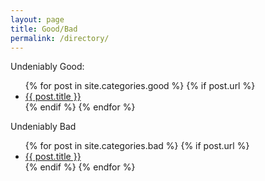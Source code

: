 ```yaml
---
layout: page
title: Good/Bad
permalink: /directory/
---
```


<p>Undeniably Good:</p>

<ul>
  {% for post in site.categories.good %}
    {% if post.url %}
        <li><a href="{{ post.url | prepend: site.baseurl }}">{{ post.title }}</a></li>
    {% endif %}
  {% endfor %}
</ul>

<p>Undeniably Bad</p>

<ul>
  {% for post in site.categories.bad %}
    {% if post.url %}
        <li><a href="{{ post.url | prepend: site.baseurl }}">{{ post.title }}</a></li>
    {% endif %}
  {% endfor %}
</ul>